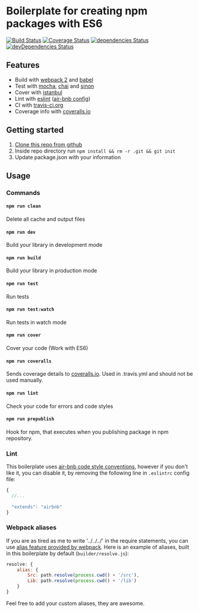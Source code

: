 # Boilerplate for creating npm packages with ES6 
[![Build Status](https://travis-ci.org/eunikitin/npm-package-es6-boilerplate.svg?branch=master)](https://travis-ci.org/eunikitin/npm-package-es6-boilerplate)
[![Coverage Status](https://coveralls.io/repos/github/eunikitin/npm-package-es6-boilerplate/badge.svg?branch=master)](https://coveralls.io/github/eunikitin/npm-package-es6-boilerplate?branch=master)
[![dependencies Status](https://david-dm.org/eunikitin/npm-package-es6-boilerplate/status.svg)](https://david-dm.org/eunikitin/npm-package-es6-boilerplate)
[![devDependencies Status](https://david-dm.org/eunikitin/npm-package-es6-boilerplate/dev-status.svg)](https://david-dm.org/eunikitin/npm-package-es6-boilerplate?type=dev)

## Features
* Build with [webpack 2](https://webpack.js.org/) and [babel](https://babeljs.io/)
* Test with [mocha](https://mochajs.org/), [chai](http://chaijs.com/) and [sinon](http://sinonjs.org/)
* Cover with [istanbul](https://github.com/gotwarlost/istanbul)
* Lint with [eslint](http://eslint.org/) ([air-bnb config](https://github.com/airbnb/javascript))
* CI with [travis-ci.org](https://travis-ci.org/)
* Coverage info with [coveralls.io](https://coveralls.io)

## Getting started
1. [Clone this repo from github](https://github.com/eunikitin/npm-package-es6-boilerplate)
2. Inside repo directory run `npm install && rm -r .git && git init`
2. Update package.json with your information

## Usage
### Commands

#### `npm run clean`
Delete all cache and output files

#### `npm run dev`
Build your library in development mode

#### `npm run build`
Build your library in production mode

#### `npm run test`
Run tests

#### `npm run test:watch`
Run tests in watch mode

#### `npm run cover`
Cover your code (Work with ES6)

#### `npm run coveralls`
Sends coverage details to [coveralls.io](https://coveralls.io).
Used in .travis.yml and should not be used manually.

#### `npm run lint`
Check your code for errors and code styles

#### `npm run prepublish`
Hook for npm, that executes when you publishing package in npm repository.

### Lint
This boilerplate uses
[air-bnb code style conventions](https://github.com/airbnb/javascript#table-of-contents),
however if you don't like it, you can disable it, by removing the following line in 
`.eslintrc` config file:
```js
{
  //...
  
  "extends": "airbnb"
}
```

### Webpack aliases
If you are as tired as me to write '../../../' in the
require statements, you can use
[alias feature provided by webpack](https://webpack.js.org/configuration/resolve/#resolve-alias).
Here is an example of aliases, built in this boilerplate
by default (`builder/resolve.js`):
```js
resolve: {
    alias: {
        Src: path.resolve(process.cwd() + '/src'),
        Lib: path.resolve(process.cwd() + '/lib')
    }
}
```
Feel free to add your custom aliases, they are awesome.